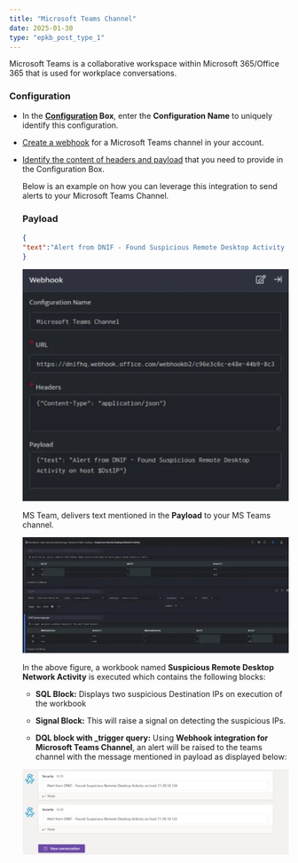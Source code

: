 ```yaml
---
title: "Microsoft Teams Channel"
date: 2025-01-30
type: "epkb_post_type_1"
---
```


Microsoft Teams is a collaborative workspace within Microsoft 365/Office 365 that is used for workplace conversations.  

### **Configuration**

- In the **[Configuration](https://dnif.it/kb/uncategorized/configuring-automation/) Box**, enter the **Configuration Name** to uniquely identify this configuration.

- [Create a webhook](https://learn.microsoft.com/en-us/microsoftteams/platform/webhooks-and-connectors/how-to/add-incoming-webhook?tabs=newteams%2Cdotnet) for a Microsoft Teams channel in your account.

- [Identify the content of headers and payload](https://docs.microsoft.com/en-us/microsoftteams/platform/webhooks-and-connectors/how-to/connectors-using) that you need to provide in the Configuration Box.  
      
    Below is an example on how you can leverage this integration to send alerts to your Microsoft Teams Channel. 
    
    ### **Payload**
    ```json
    {  
    "text":"Alert from DNIF - Found Suspicious Remote Desktop Activity on host $DstIP"
    }
    ```
      
    ![image 1-Dec-22-2023-11-30-31-6550-AM](./Microsoft-team-img/microsoft-team-1.jpg)  
      
    MS Team, delivers text mentioned in the **Payload** to your MS Teams channel.  
      
    ![image 2-Dec-22-2023-11-30-55-7246-AM](./Microsoft-team-img/microsoft-team-2.jpg)  
      
    In the above figure, a workbook named **Suspicious Remote Desktop Network Activity** is executed which contains the following blocks:  
      
    
    - **SQL Block:** Displays two suspicious Destination IPs on execution of the workbook
    
      
    
    - **Signal Block:** This will raise a signal on detecting the suspicious IPs.
    
      
    
    - **DQL block with \_trigger query:** Using **Webhook integration for Microsoft Teams Channel**, an alert will be raised to the teams channel with the message mentioned in payload as displayed below:
    
      
    ![image 3-Dec-22-2023-11-31-07-8345-AM](./Microsoft-team-img/microsoft-team-3.jpg)
